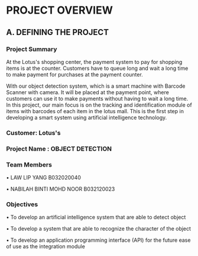 # PROJECT OVERVIEW

## A. DEFINING THE PROJECT

### Project Summary

At the Lotus's shopping center, the payment system to pay for shopping items is at the counter. Customers have to queue long and wait a long time to make payment for purchases at the payment counter.

With our object detection system, which is a smart machine with Barcode Scanner with camera. It will be placed at the payment point, where customers can use it to make payments without having to wait a long time. In this project, our main focus is on the tracking and identification module of items with barcodes of each item in the lotus mall. This is the first step in developing a smart system using artificial intelligence technology.

### Customer: Lotus's

### Project Name : OBJECT DETECTION

### Team Members

•	LAW LIP YANG B032020040

•	NABILAH BINTI MOHD NOOR B032120023


### Objectives

•	To develop an artificial intelligence system that are able to detect object

•	To develop a system that are able to recognize the character of the object

•	To develop an application programming interface (API) for the future ease of use as the integration module
